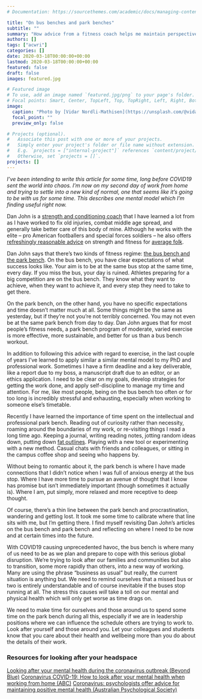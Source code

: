 ```yaml
---
# Documentation: https://sourcethemes.com/academic/docs/managing-content/

title: "On bus benches and park benches"
subtitle: ""
summary: "How advice from a fitness coach helps me maintain perspective"
authors: []
tags: ["acwri"]
categories: []
date: 2020-03-18T00:00:00+00:00
lastmod: 2020-03-18T00:00:00+00:00
featured: false
draft: false
images: featured.jpg

# Featured image
# To use, add an image named `featured.jpg/png` to your page's folder.
# Focal points: Smart, Center, TopLeft, Top, TopRight, Left, Right, BottomLeft, Bottom, BottomRight.
image:
  caption: "Photo by [Vidar Nordli-Mathisen](https://unsplash.com/@vidarnm) on Unsplash"
  focal_point: ""
  preview_only: false

# Projects (optional).
#   Associate this post with one or more of your projects.
#   Simply enter your project's folder or file name without extension.
#   E.g. `projects = ["internal-project"]` references `content/project/deep-learning/index.md`.
#   Otherwise, set `projects = []`.
projects: []
---
```


_I’ve been intending to write this article for some time, long before COVID19 sent the world into chaos. 
I’m now on my second day of work from home and trying to settle into a new kind of normal, one that seems like it’s going to be with us for some time. This describes one mental model which I’m finding useful right now._

Dan John is a [strength and conditioning coach](https://www.danjohnuniversity.com/) that I have learned a lot from as I have worked to fix old injuries, combat middle age spread, and generally take better care of this body of mine. 
Although he works with the elite – pro American footballers and special forces soldiers –  he also offers [refreshingly reasonable advice](http://danjohn.net/2011/06/even-easier-strength-perform-better-notes/) on strength and fitness for [average folk](http://danjohn.net/2012/05/training-for-middle-age-and-beyond/).

Dan John says that there’s two kinds of fitness regime: [the bus bench and the park bench](https://www.menshealth.com/fitness/a19533819/bus-bench-program/).
On the bus bench, you have clear expectations of what success looks like. 
Your aim is to be at the same bus stop at the same time, every day.
If you miss the bus, your day is ruined. 
Athletes preparing for a big competition are on the bus bench. 
They know what they want to achieve, when they want to achieve it, and every step they need to take to get there. 

On the park bench, on the other hand, you have no specific expectations and time doesn’t matter much at all. 
Some things might be the same as yesterday, but if they’re not you’re not terribly concerned. 
You may not even be at the same park bench from day to day. 
Dan John argues that for most people’s fitness needs, a park bench program of moderate, varied exercise is more effective, more sustainable, and better for us than a bus bench workout. 

In addition to following this advice with regard to exercise, in the last couple of years I’ve learned to apply similar a similar mental model to my PhD and professional work. 
Sometimes I have a firm deadline and a key deliverable, like a report due to my boss, a manuscript draft due to an editor, or an ethics application. 
I need to be clear on my goals, develop strategies for getting the work done, and apply self-discipline to manage my time and attention. 
For me, like most people, being on the bus bench too often or for too long is incredibly stressful and exhausting, especially when working to someone else’s timetable. 

Recently I have learned the importance of time spent on the intellectual and professional park bench. 
Reading out of curiosity rather than necessity, roaming around the boundaries of my work, or re-visiting things I read a long time ago. 
Keeping a journal, writing reading notes, jotting random ideas down, putting down [fat outlines](https://withoutbullshit.com/blog/fat-outline). 
Playing with a new tool or experimenting with a new method. 
Casual chats with friends and colleagues, or sitting in the campus coffee shop and seeing who happens by. 

Without being to romantic about it, the park bench is where I have made connections that I didn’t notice when I was full of anxious energy at the bus stop. 
Where I have more time to pursue an avenue of thought that I know has promise but isn’t immediately important (though sometimes it actually is).
Where I am, put simply, more relaxed and more receptive to deep thought. 

Of course, there’s a thin line between the park bench and procrastination, wandering and getting lost. 
It took me some time to calibrate where that line sits with me, but I’m getting there. 
I find myself revisiting Dan John’s articles on the bus bench and park bench and reflecting on where I need to be now and at certain times into the future. 

With COVID19 causing unprecedented havoc, the bus bench is where many of us need to be as we plan and prepare to cope with this serious global disruption. 
We’re trying to look after our families and communities but also to transition, some more rapidly than others, into a new way of working. 
Many are using the phrase “business as usual” but really, the current situation is anything but. 
We need to remind ourselves that a missed bus or two is entirely understandable and of course inevitable if the buses stop running at all. 
The stress this causes _will_ take a toll on our mental and physical health which will only get worse as time drags on. 

We need to make time for ourselves and those around us to spend some time on the park bench during all this, especially if we are in leadership positions where we can influence the schedule others are trying to work to. 
Look after yourself and those around you. Let your colleagues and students know that you care about their health and wellbeing more than you do about the details of their work. 

### Resources for looking after your headspace
[Looking after your mental health during the coronavirus outbreak (Beyond Blue)](https://www.beyondblue.org.au/the-facts/looking-after-your-mental-health-during-the-coronavirus-outbreak)
[Coronavirus COVID-19: How to look after your mental health when working from home (ABC)](https://www.abc.net.au/life/coronavirus-covid-19-mental-health-working-from-home-advice/12062284)
[Coronavirus: psychologists offer advice for maintaining positive mental health (Australian Psychological Society)](https://www.psychology.org.au/About-Us/news-and-media/Media-releases/2020/Coronavirus-psychologists-offer-advice-for-mainta)

<div id="commento"></div>
<script defer
  src="https://cdn.commento.io/js/commento.js">
</script>
